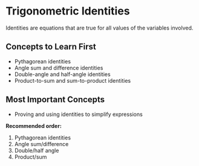 # Trigonometric Identities

Identities are equations that are true for all values of the variables involved.

## Concepts to Learn First
- Pythagorean identities
- Angle sum and difference identities
- Double-angle and half-angle identities
- Product-to-sum and sum-to-product identities

## Most Important Concepts
- Proving and using identities to simplify expressions

**Recommended order:**
1. Pythagorean identities
2. Angle sum/difference
3. Double/half angle
4. Product/sum
